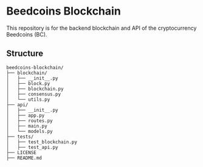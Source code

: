 # Beedcoins Blockchain
This repository is for the backend blockchain and API of the cryptocurrency Beedcoins (BC).

## Structure
```
beedcoins-blockchain/
├── blockchain/
│   ├── __init__.py
│   ├── block.py
│   ├── blockchain.py
│   ├── consensus.py
│   └── utils.py
├── api/
│   ├── __init__.py
│   ├── app.py
│   ├── routes.py
│   ├── main.py
│   └── models.py
├── tests/
│   ├── test_blockchain.py
│   ├── test_api.py
├── LICENSE
├── README.md
```

